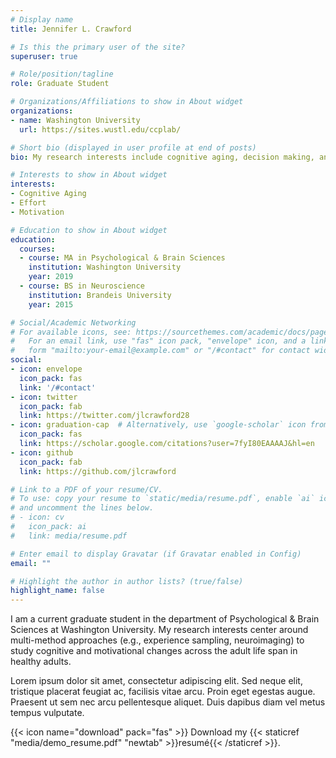 ```yaml
---
# Display name
title: Jennifer L. Crawford

# Is this the primary user of the site?
superuser: true

# Role/position/tagline
role: Graduate Student

# Organizations/Affiliations to show in About widget
organizations:
- name: Washington University
  url: https://sites.wustl.edu/ccplab/

# Short bio (displayed in user profile at end of posts)
bio: My research interests include cognitive aging, decision making, annd motivation.

# Interests to show in About widget
interests:
- Cognitive Aging
- Effort
- Motivation

# Education to show in About widget
education:
  courses:
  - course: MA in Psychological & Brain Sciences
    institution: Washington University
    year: 2019
  - course: BS in Neuroscience
    institution: Brandeis University
    year: 2015

# Social/Academic Networking
# For available icons, see: https://sourcethemes.com/academic/docs/page-builder/#icons
#   For an email link, use "fas" icon pack, "envelope" icon, and a link in the
#   form "mailto:your-email@example.com" or "/#contact" for contact widget.
social:
- icon: envelope
  icon_pack: fas
  link: '/#contact'
- icon: twitter
  icon_pack: fab
  link: https://twitter.com/jlcrawford28
- icon: graduation-cap  # Alternatively, use `google-scholar` icon from `ai` icon pack
  icon_pack: fas
  link: https://scholar.google.com/citations?user=7fyI80EAAAAJ&hl=en
- icon: github
  icon_pack: fab
  link: https://github.com/jlcrawford

# Link to a PDF of your resume/CV.
# To use: copy your resume to `static/media/resume.pdf`, enable `ai` icons in `params.toml`, 
# and uncomment the lines below.
# - icon: cv
#   icon_pack: ai
#   link: media/resume.pdf

# Enter email to display Gravatar (if Gravatar enabled in Config)
email: ""

# Highlight the author in author lists? (true/false)
highlight_name: false
---
```


I am a current graduate student in the department of Psychological & Brain Sciences at Washington University. My research interests center around multi-method approaches (e.g., experience sampling, neuroimaging) to study cognitive and motivational changes across the adult life span in healthy adults. 

Lorem ipsum dolor sit amet, consectetur adipiscing elit. Sed neque elit, tristique placerat feugiat ac, facilisis vitae arcu. Proin eget egestas augue. Praesent ut sem nec arcu pellentesque aliquet. Duis dapibus diam vel metus tempus vulputate.

{{< icon name="download" pack="fas" >}} Download my {{< staticref "media/demo_resume.pdf" "newtab" >}}resumé{{< /staticref >}}.
